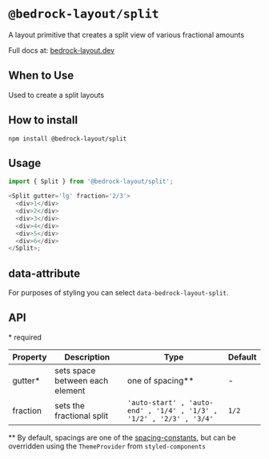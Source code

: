 # `@bedrock-layout/split`

A layout primitive that creates a split view of various fractional amounts

Full docs at: [bedrock-layout.dev](https://bedrock-layout.dev/)

## When to Use

Used to create a split layouts

## How to install

`npm install @bedrock-layout/split`

## Usage

```javascript
import { Split } from '@bedrock-layout/split';

<Split gutter='lg' fraction='2/3'>
  <div>1</div>
  <div>2</div>
  <div>3</div>
  <div>4</div>
  <div>5</div>
  <div>6</div>
</Split>;
```

## data-attribute

For purposes of styling you can select `data-bedrock-layout-split`.

## API

\* required

| Property | Description                     | Type                                                                | Default |
| -------- | ------------------------------- | ------------------------------------------------------------------- | ------- |
| gutter\* | sets space between each element | one of spacing\*\*                                                  | -       |
| fraction | sets the fractional split       | `'auto-start' , 'auto-end' , '1/4' , '1/3' , '1/2' , '2/3' , '3/4'` | `1/2`   |

\*\* By default, spacings are one of the [spacing-constants](https://github.com/Bedrock-Layouts/Bedrock/tree/master/packages/spacing-constants), but can be overridden using the `ThemeProvider` from `styled-components`
